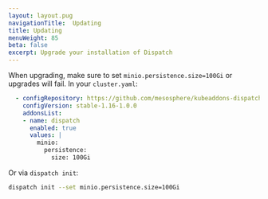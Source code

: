 ```yaml
---
layout: layout.pug
navigationTitle:  Updating
title: Updating
menuWeight: 85
beta: false
excerpt: Upgrade your installation of Dispatch
---
```


When upgrading, make sure to set `minio.persistence.size=100Gi` or upgrades will fail. In your `cluster.yaml`:

```yaml
  - configRepository: https://github.com/mesosphere/kubeaddons-dispatch
    configVersion: stable-1.16-1.0.0
    addonsList:
    - name: dispatch
      enabled: true
      values: |
        minio:
          persistence:
            size: 100Gi
```
Or via `dispatch init`:

```bash
dispatch init --set minio.persistence.size=100Gi
```
